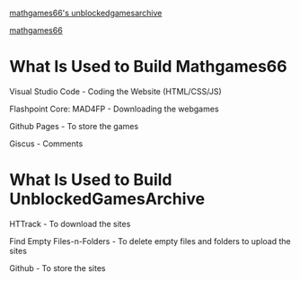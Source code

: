 [mathgames66's unblockedgamesarchive](https://github.com/mathgames66.github.io/releases)

[mathgames66](https://mathgames66.github.io)


# What Is Used to Build Mathgames66

Visual Studio Code - Coding the Website (HTML/CSS/JS)

Flashpoint Core: MAD4FP - Downloading the webgames

Github Pages - To store the games

Giscus - Comments

# What Is Used to Build UnblockedGamesArchive

HTTrack - To download the sites

Find Empty Files-n-Folders - To delete empty files and folders to upload the sites

Github - To store the sites
